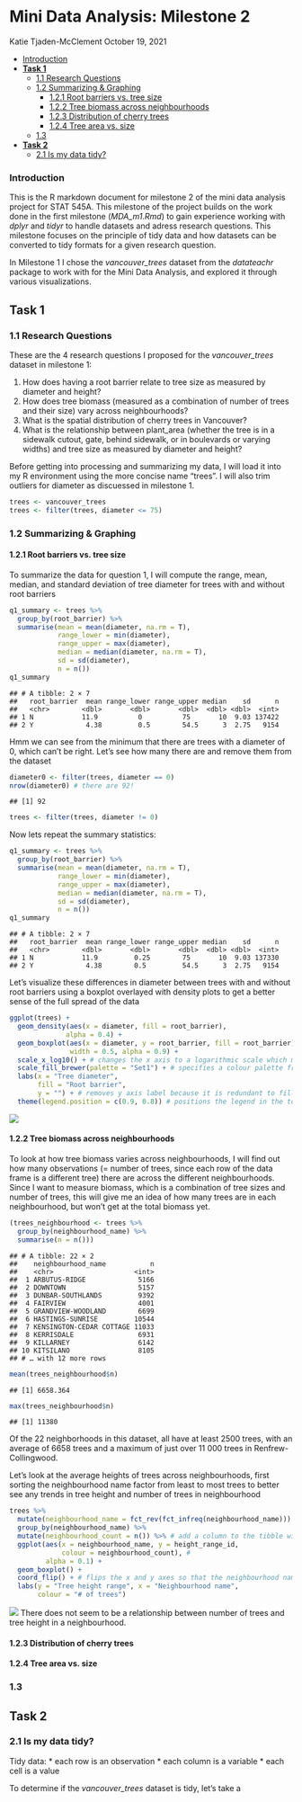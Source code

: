 Mini Data Analysis: Milestone 2
================
Katie Tjaden-McClement
October 19, 2021

-   [Introduction](#introduction)
-   [**Task 1**](#task-1)
    -   [1.1 Research Questions](#11-research-questions)
    -   [1.2 Summarizing & Graphing](#12-summarizing--graphing)
        -   [1.2.1 Root barriers vs. tree
            size](#121-root-barriers-vs-tree-size)
        -   [1.2.2 Tree biomass across
            neighbourhoods](#122-tree-biomass-across-neighbourhoods)
        -   [1.2.3 Distribution of cherry
            trees](#123-distribution-of-cherry-trees)
        -   [1.2.4 Tree area vs. size](#124-tree-area-vs-size)
    -   [1.3](#13)
-   [**Task 2**](#task-2)
    -   [2.1 Is my data tidy?](#21-is-my-data-tidy)

### Introduction

This is the R markdown document for milestone 2 of the mini data
analysis project for STAT 545A. This milestone of the project builds on
the work done in the first milestone (*MDA\_m1.Rmd*) to gain experience
working with *dplyr* and *tidyr* to handle datasets and adress research
questions. This milestone focuses on the principle of tidy data and how
datasets can be converted to tidy formats for a given research question.

In Milestone 1 I chose the *vancouver\_trees* dataset from the
*datateachr* package to work with for the Mini Data Analysis, and
explored it through various visualizations.

## **Task 1**

### 1.1 Research Questions

These are the 4 research questions I proposed for the *vancouver\_trees*
dataset in milestone 1:

1.  How does having a root barrier relate to tree size as measured by
    diameter and height?
2.  How does tree biomass (measured as a combination of number of trees
    and their size) vary across neighbourhoods?
3.  What is the spatial distribution of cherry trees in Vancouver?
4.  What is the relationship between plant\_area (whether the tree is in
    a sidewalk cutout, gate, behind sidewalk, or in boulevards or
    varying widths) and tree size as measured by diameter and height?

Before getting into processing and summarizing my data, I will load it
into my R environment using the more concise name “trees”. I will also
trim outliers for diameter as discuessed in milestone 1.

``` r
trees <- vancouver_trees
trees <- filter(trees, diameter <= 75)
```

### 1.2 Summarizing & Graphing

#### 1.2.1 Root barriers vs. tree size

To summarize the data for question 1, I will compute the range, mean,
median, and standard deviation of tree diameter for trees with and
without root barriers

``` r
q1_summary <- trees %>% 
  group_by(root_barrier) %>% 
  summarise(mean = mean(diameter, na.rm = T),
            range_lower = min(diameter),
            range_upper = max(diameter),
            median = median(diameter, na.rm = T),
            sd = sd(diameter),
            n = n())
q1_summary
```

    ## # A tibble: 2 × 7
    ##   root_barrier  mean range_lower range_upper median    sd      n
    ##   <chr>        <dbl>       <dbl>       <dbl>  <dbl> <dbl>  <int>
    ## 1 N            11.9          0          75       10  9.03 137422
    ## 2 Y             4.38         0.5        54.5      3  2.75   9154

Hmm we can see from the minimum that there are trees with a diameter of
0, which can’t be right. Let’s see how many there are and remove them
from the dataset

``` r
diameter0 <- filter(trees, diameter == 0)
nrow(diameter0) # there are 92!
```

    ## [1] 92

``` r
trees <- filter(trees, diameter != 0)
```

Now lets repeat the summary statistics:

``` r
q1_summary <- trees %>% 
  group_by(root_barrier) %>% 
  summarise(mean = mean(diameter, na.rm = T),
            range_lower = min(diameter),
            range_upper = max(diameter),
            median = median(diameter, na.rm = T),
            sd = sd(diameter),
            n = n())
q1_summary
```

    ## # A tibble: 2 × 7
    ##   root_barrier  mean range_lower range_upper median    sd      n
    ##   <chr>        <dbl>       <dbl>       <dbl>  <dbl> <dbl>  <int>
    ## 1 N            11.9         0.25        75       10  9.03 137330
    ## 2 Y             4.38        0.5         54.5      3  2.75   9154

Let’s visualize these differences in diameter between trees with and
without root barriers using a boxplot overlayed with density plots to
get a better sense of the full spread of the data

``` r
ggplot(trees) +
  geom_density(aes(x = diameter, fill = root_barrier), 
              alpha = 0.4) +
  geom_boxplot(aes(x = diameter, y = root_barrier, fill = root_barrier), 
               width = 0.5, alpha = 0.9) +
  scale_x_log10() + # changes the x axis to a logarithmic scale which more clearly shows the distribution
  scale_fill_brewer(palette = "Set1") + # specifies a colour palette from the rcolourbrewer package (in tidyverse)
  labs(x = "Tree diameter",
       fill = "Root barrier",
       y = "") + # removes y axis label because it is redundant to fill label
  theme(legend.position = c(0.9, 0.8)) # positions the legend in the top right corner of the graph that was blank space anyway
```

![](MDA_m2_files/figure-gfm/diameter_barrier_boxplot_density-1.png)<!-- -->

#### 1.2.2 Tree biomass across neighbourhoods

To look at how tree biomass varies across neighbourhoods, I will find
out how many observations (= number of trees, since each row of the data
frame is a different tree) there are across the different
neighbourhoods. Since I want to measure biomass, which is a combination
of tree sizes and number of trees, this will give me an idea of how many
trees are in each neighbourhood, but won’t get at the total biomass yet.

``` r
(trees_neighbourhood <- trees %>% 
  group_by(neighbourhood_name) %>% 
  summarise(n = n()))
```

    ## # A tibble: 22 × 2
    ##    neighbourhood_name           n
    ##    <chr>                    <int>
    ##  1 ARBUTUS-RIDGE             5166
    ##  2 DOWNTOWN                  5157
    ##  3 DUNBAR-SOUTHLANDS         9392
    ##  4 FAIRVIEW                  4001
    ##  5 GRANDVIEW-WOODLAND        6699
    ##  6 HASTINGS-SUNRISE         10544
    ##  7 KENSINGTON-CEDAR COTTAGE 11033
    ##  8 KERRISDALE                6931
    ##  9 KILLARNEY                 6142
    ## 10 KITSILANO                 8105
    ## # … with 12 more rows

``` r
mean(trees_neighbourhood$n)
```

    ## [1] 6658.364

``` r
max(trees_neighbourhood$n)
```

    ## [1] 11380

Of the 22 neighborhoods in this dataset, all have at least 2500 trees,
with an average of 6658 trees and a maximum of just over 11 000 trees in
Renfrew-Collingwood.

Let’s look at the average heights of trees across neighbourhoods, first
sorting the neighbourhood name factor from least to most trees to better
see any trends in tree height and number of trees in neighbourhood

``` r
trees %>% 
  mutate(neighbourhood_name = fct_rev(fct_infreq(neighbourhood_name))) %>% #reorder the factor by increasing frequency of neighbourhood
  group_by(neighbourhood_name) %>% 
  mutate(neighbourhood_count = n()) %>% # add a column to the tibble with tree count for each neighbouhood
  ggplot(aes(x = neighbourhood_name, y = height_range_id,
             colour = neighbourhood_count), #
         alpha = 0.1) +
  geom_boxplot() +
  coord_flip() + # flips the x and y axes so that the neighbourhood names fit
  labs(y = "Tree height range", x = "Neighbourhood name",
       colour = "# of trees")
```

![](MDA_m2_files/figure-gfm/Tree_height_neighbourhood-1.png)<!-- -->
There does not seem to be a relationship between number of trees and
tree height in a neighbourhood.

#### 1.2.3 Distribution of cherry trees

#### 1.2.4 Tree area vs. size

### 1.3

## **Task 2**

### 2.1 Is my data tidy?

Tidy data: \* each row is an observation \* each column is a variable \*
each cell is a value

To determine if the *vancouver\_trees* dataset is tidy, let’s take a
